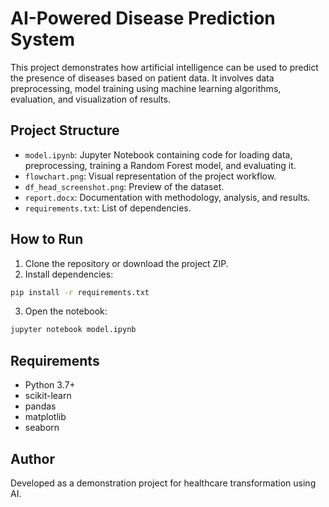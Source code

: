 # AI-Powered Disease Prediction System

This project demonstrates how artificial intelligence can be used to predict the presence of diseases based on patient data. It involves data preprocessing, model training using machine learning algorithms, evaluation, and visualization of results.

## Project Structure

- `model.ipynb`: Jupyter Notebook containing code for loading data, preprocessing, training a Random Forest model, and evaluating it.
- `flowchart.png`: Visual representation of the project workflow.
- `df_head_screenshot.png`: Preview of the dataset.
- `report.docx`: Documentation with methodology, analysis, and results.
- `requirements.txt`: List of dependencies.

## How to Run

1. Clone the repository or download the project ZIP.
2. Install dependencies:

```bash
pip install -r requirements.txt
```

3. Open the notebook:

```bash
jupyter notebook model.ipynb
```

## Requirements

- Python 3.7+
- scikit-learn
- pandas
- matplotlib
- seaborn

## Author

Developed as a demonstration project for healthcare transformation using AI.

